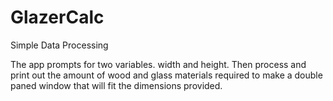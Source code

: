 # GlazerCalc
Simple Data Processing

The app prompts for two variables. width and height. Then process and print out the amount of wood and glass materials required to make a double paned window that will fit the dimensions provided.
